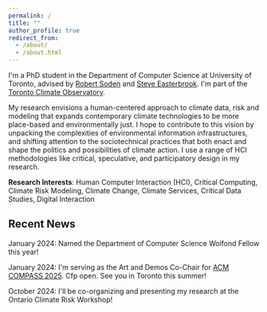 ```yaml
---
permalink: /
title: ""
author_profile: true
redirect_from: 
  - /about/
  - /about.html
---
```


I'm a PhD student in the Department of Computer Science at University of Toronto, advised by [Robert Soden](http://robertsoden.io/) and [Steve Easterbrook](https://www.environment.utoronto.ca/people/directories/all-faculty/steve-easterbrook). I'm part of the [Toronto Climate Observatory](https://www.climateobservatory.ca/).

My research envisions a human-centered approach to climate data, risk and modeling that expands contemporary climate technologies to be more place-based and environmentally just. I hope to contribute to this vision by unpacking the complexities of environmental information infrastructures, and shifting attention to the sociotechnical practices that both enact and shape the politics and possibilities of climate action. I use a range of HCI methodologies like critical, speculative, and participatory design in my research. 

**Research Interests**: Human Computer Interaction (HCI), Critical Computing, Climate Risk Modeling, Climate Change, Climate Services, Critical Data Studies, Digital Interaction

## Recent News
January 2024: Named the Department of Computer Science Wolfond Fellow this year!

January 2024: I'm serving as the Art and Demos Co-Chair for [ACM COMPASS 2025](https://compass.acm.org/). Cfp open. See you in Toronto this summer!

October 2024: I'll be co-organizing and presenting my research at the Ontario Climate Risk Workshop!
